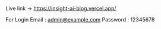 Live link -> https://insight-ai-blog.vercel.app/

For Login
Email : admin@example.com
Password : 12345678
